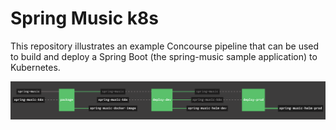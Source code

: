 # Spring Music k8s

This repository illustrates an example Concourse pipeline that can be used to build and deploy a Spring Boot 
(the spring-music sample application) to Kubernetes.

![pipeline](https://raw.githubusercontent.com/nthomson-pivotal/spring-music-k8s/master/docs/pipeline.png)